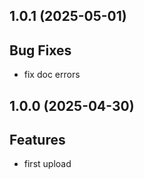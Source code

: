 ## 1.0.1 (2025-05-01)

## Bug Fixes

- fix doc errors

## 1.0.0 (2025-04-30)

## Features

- first upload